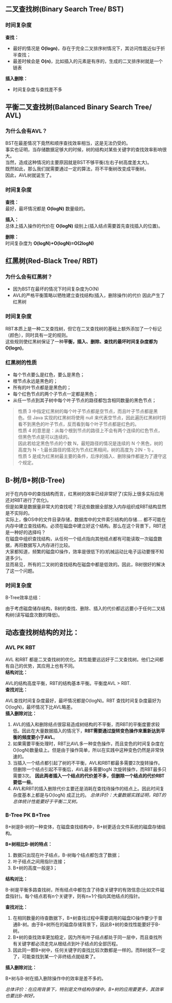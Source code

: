## 二叉查找树(Binary Search Tree/ BST)
### 时间复杂度
**查找：**
- 最好的情况是 **O(logn)**，存在于完全二叉排序树情况下，其访问性能近似于折半查找；
- 最差时候会是 **O(n)**，比如插入的元素是有序的，生成的二叉排序树就是一个链表

**插入删除：**
- 时间复杂度与查找差不多

## 平衡二叉查找树(Balanced Binary Search Tree/ AVL)
### 为什么会有AVL？
BST在最差情况下竟然和顺序查找效率相当，这是无法仍受的。<br/>
事实也证明，当存储数据足够大的时候，树的结构对某些关键字的查找效率影响很大。<br/>
当然，造成这种情况的主要原因就是BST不够平衡(左右子树高度差太大)。<br/>
既然如此，那么我们就需要通过一定的算法，将不平衡树改变成平衡树。<br/>
因此，AVL树就诞生了。

### 时间复杂度
**查找：**<br/>
最好，最坏情况都是 **O(logN)** 数量级的。<br/>

**插入：**<br/>
总体上插入操作的代价在 **O(logN)** 级别上(插入结点需要首先查找插入的位置)。<br/>

**删除：**<br/>
时间复杂度为 **O(logN)+O(logN)=O(2logN)** <br/>

## 红黑树(Red-Black Tree/ RBT)
### 为什么会有红黑树？
- 因为BST在最坏的情况下时间复杂度为O(N)
- AVL的严格平衡策略以牺牲建立查找结构(插入，删除操作)的代价
因此产生了红黑树

### 时间复杂度
RBT本质上是一种二叉查找树，但它在二叉查找树的基础上额外添加了一个标记（颜色），同时具有一定的规则。<br/>
这些规则使红黑树保证了一种**平衡，插入、删除、查找的最坏时间复杂度都为 O(logn)**。
### 红黑树的性质
- 每个节点要么是红色，要么是黑色；
- 根节点永远是黑色的；
- 所有的叶节点都是是黑色的；
- 每个红色节点的两个子节点一定都是黑色；
- 从任一节点到其子树中每个叶子节点的路径都包含相同数量的黑色节点；

> 性质 3 中指定红黑树的每个叶子节点都是空节点，而且叶子节点都是黑色。但 Java 实现的红黑树将使用 null 来代表空节点，因此遍历红黑树时将看不到黑色的叶子节点，反而看到每个叶子节点都是红色的。<br/>
> 性质 4 的意思是：从每个根到节点的路径上不会有两个连续的红色节点，但黑色节点是可以连续的。<br/>
>   因此若给定黑色节点的个数 N，最短路径的情况是连续的 N 个黑色，树的高度为 N - 1;最长路径的情况为节点红黑相间，树的高度为 2(N - 1) 。<br/>
> 性质 5 是成为红黑树最主要的条件，后序的插入、删除操作都是为了遵守这个规定。


## B-树/B+树(B-Tree)
对于在内存中的查找结构而言，红黑树的效率已经非常好了(实际上很多实际应用还对RBT进行了优化)。<br/>
但是如果是数据量非常大的查找呢？将这些数据全部放入内存组织成RBT结构显然是不实际的。<br/>
实际上，像OS中的文件目录存储，数据库中的文件索引结构的存储…. 都不可能在内存中建立查找结构。必须在磁盘中建立好这个结构。那么在这个背景下，RBT还是一种好的选择吗？<br/>
在磁盘中组织查找结构，从任何一个结点指向其他结点都有可能读取一次磁盘数据，再将数据写入内存进行比较。<br/>
大家都知道，频繁的磁盘IO操作，效率是很低下的(机械运动比电子运动要慢不知道多少)。<br/>
显而易见，所有的二叉树的查找结构在磁盘中都是低效的。因此，B树很好的解决了这一个问题。<br/>

### 时间复杂度
B-Tree效率总结：<br/>

由于考虑磁盘储存结构，B树的查找、删除、插入的代价都远远要小于任何二叉结构树(读写磁盘次数的降低)。

## 动态查找树结构的对比：
### AVL PK RBT
AVL 和RBT 都是二叉查找树的优化。其性能要远远好于二叉查找树。他们之间都有自己的优势，其应用上也有不同。<br/>
**结构对比：** <br/>

AVL的结构高度平衡，RBT的结构基本平衡。平衡度AVL > RBT.<br/>
**查找对比：** <br/>

AVL查找时间复杂度最好，最坏情况都是O(logN)。RBT 查找时间复杂度最好为O(logN)，最坏情况下比AVL略差。<br/>
**插入删除对比：**<br/>

1. AVL的插入和删除结点很容易造成树结构的不平衡，而RBT的平衡度要求较低。因此在大量数据插入的情况下，**RBT需要通过旋转变色操作来重新达到平衡的频度要小于AVL**。
2. 如果需要平衡处理时，RBT比AVL多一种变色操作，而且变色的时间复杂度在O(logN)数量级上。但是由于操作简单，所以在实践中这种变色仍然是非常快速的。
3. 当插入一个结点都引起了树的不平衡，AVL和RBT都最多需要2次旋转操作。但删除一个结点引起不平衡后，AVL最多需要logN 次旋转操作，而RBT最多只需要3次。
   **因此两者插入一个结点的代价差不多，但删除一个结点的代价RBT要低一些**。
4. AVL和RBT的插入删除代价主要还是消耗在查找待操作的结点上。因此时间复杂度基本上都是与O(logN) 成正比的。
_总体评价：大量数据实践证明，RBT的总体统计性能要好于平衡二叉树。_

### B-Tree PK B+Tree
B+树是B-树的一种变体，在磁盘查找结构中，B+树更适合文件系统的磁盘存储结构。<br/>

**B+树相比B-树的特点：**<br/>
1. 数据只出现在叶子结点，B-树每个结点都包含了数据；
2. 叶子结点之间用指针连接；
3. B+树的高度一般是3；

**结构对比：**<br/>

B-树是平衡多路查找树，所有结点中都包含了待查关键字的有效信息(比如文件磁盘指针)。每个结点若有n个关键字，则有n+1个指向其他结点的指针。

**查找对比：**<br/>

1. 在相同数量的待查数据下，B+树查找过程中需要调用的磁盘IO操作要少于普通B-树。由于B+树所在的磁盘存储背景下，因此B+树的查找性能要好于B-树。
2. B+树的查找效率更加稳定，因为所有叶子结点都处于同一层中，而且查找所有关键字都必须走完从根结点到叶子结点的全部历程。
3. 因此同一颗B+树中，任何关键字的查找比较次数都是一样的。而B树就不一定了，可能查找到某一个非终结点就结束了。

**插入删除对比：** <br/>

B+树与B-树在插入删除操作中的效率是差不多的。<br/>

_总体评价：在应用背景下，特别是文件结构存储中。B+树的应用要更多，其效率也要比B-树好。_
  